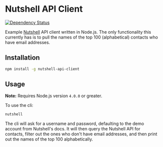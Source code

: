 # Nutshell API Client

[![Dependency Status](https://www.versioneye.com/user/projects/5609a30e5a262f001a00022a/badge.svg?style=flat)](https://www.versioneye.com/user/projects/5609a30e5a262f001a00022a)

Example [Nutshell](https://www.nutshell.com/) API client written in Node.js.  The only functionality this currently has is to pull the names of the top 100 (alphabetical) contacts who have email addresses.

## Installation

```bash
npm install -g nutshell-api-client
```

## Usage

**Note:** Requires Node.js version `4.0.0` or greater.

To use the cli:

```bash
nutshell
```

The cli will ask for a username and password, defaulting to the demo account from Nutshell's docs.  It will then query the Nutshell API for contacts, filter out the ones who don't have email addresses, and then print out the names of the top 100 alphabetically.
